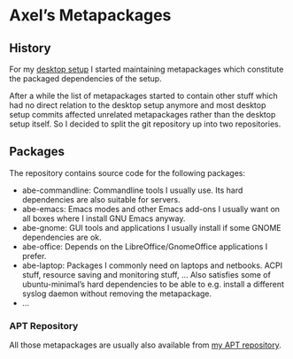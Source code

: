 Axel’s Metapackages
===================

History
-------

For my
[desktop setup](https://github.com/xtaran/ratpoison-desktop#readme) I
started maintaining metapackages which constitute the packaged
dependencies of the setup.

After a while the list of metapackages started to contain other stuff
which had no direct relation to the desktop setup anymore and most
desktop setup commits affected unrelated metapackages rather than the
desktop setup itself. So I decided to split the git repository up into
two repositories.

Packages
---------

The repository contains source code for the following packages:

* abe-commandline: Commandline tools I usually use. Its hard
  dependencies are also suitable for servers.
* abe-emacs: Emacs modes and other Emacs add-ons I usually want on all
  boxes where I install GNU Emacs anyway.
* abe-gnome: GUI tools and applications I usually install if some
  GNOME dependencies are ok.
* abe-office: Depends on the LibreOffice/GnomeOffice applications I
  prefer.
* abe-laptop: Packages I commonly need on laptops and netbooks. ACPI
  stuff, resource saving and monitoring stuff, … Also satisfies some
  of ubuntu-minimal’s hard dependencies to be able to e.g. install a
  different syslog daemon without removing the metapackage.
* ...

### APT Repository

All those metapackages are usually also available from
[my APT repository](http://noone.org/apt/).
